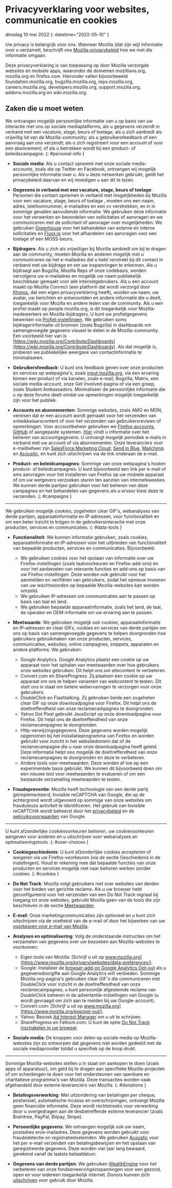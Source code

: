 ﻿# Privacyverklaring voor websites, communicatie en cookies

dinsdag 10 mei 2022
{: datetime="2022-05-10" }

Uw privacy is belangrijk voor ons. Wanneer Mozilla (dat zijn wij) informatie over u verzamelt, beschrijft ons [Mozilla-privacybeleid](https://www.mozilla.org/privacy/) hoe we met die informatie omgaan.

Deze privacyverklaring is van toepassing op door Mozilla verzorgde websites en mobiele apps, waaronder de domeinen mozillians.org, mozilla.org en firefox.com. Hieronder vallen bijvoorbeeeld foundation.mozilla.org, bugzilla.mozilla.org, reps.mozilla.org, careers.mozilla.org, developers.mozilla.org, support.mozilla.org, addons.mozilla.org en wiki.mozilla.org.

## Zaken die u moet weten

We ontvangen mogelijk persoonlijke informatie van u op basis van uw interactie met ons op sociale mediaplatforms; als u gegevens verzendt in verband met een vacature, stage, beurs of toelage; als u zich aanbiedt als vrijwillig lid van de Mozilla-community; als u gebruikersfeedback of een aanvraag aan ons verzendt; als u zich registreert voor een account of voor een abonnement; of als u betrokken wordt bij een product- of beleidscampagne. 
{: #personal-info }

* **Sociale media**: Als u contact opneemt met onze sociale media-accounts, zoals die op Twitter en Facebook, ontvangen wij mogelijk persoonlijke informatie over u. Als u deze netwerken gebruikt, geldt het privacybeleid daarvan en wij moedigen u aan dit te lezen.

* **Gegevens in verband met een vacature, stage, beurs of toelage**: Personen die contact opnemen in verband met mogelijkheden bij Mozilla voor een vacature, stage, beurs of toelage , moeten ons een naam, adres, telefoonnummer, e-mailadres en een cv verstrekken, en in in sommige gevallen aanvullende informatie. We gebruiken deze informatie voor het verwerken en beoordelen van sollicitaties of aanvragen en we communiceren met de sollicitant of aanvrager over mogelijkheden. We gebruiken [Greenhouse](https://www.greenhouse.io/privacy-policy) voor het behandelen van externe en interne sollicitaties en [Fluxx.io](https://www.fluxx.io/privacy-policy) voor het afhandelen van aanvragen voor een toelage of een MOSS-beurs.

* **Bijdragers**: Als u zich als vrijwilliger bij Mozilla aanbiedt om bij te dragen aan de community, moeten Mozilla en anderen mogelijk met u communiceren op het e-mailadres dat u hebt verstrekt bij dit contact in verband met uw bijdrage en om uw inspanningen te erkennen. Als u bijdraagt aan Bugzilla, Mozilla Reps of onze codebasis, worden vervolgens uw e-mailadres en mogelijk uw naam publiekelijk beschikbaar gemaakt voor alle internetgebruikers. Als u een account maakt op Mozilla Connect (een platform dat wordt verzorgd door [Khoros](https://khoros.com/privacy), dat een eigen privacyverklaring heeft), worden uw naam, uw avatar, uw berichten en antwoordden en andere informatie die u deelt, toegankelijk voor Mozilla en andere leden van de community. Als u een profiel maakt op people.mozilla.org, is dit toegankelijk voor Mozilla-medewerkers en Mozilla-bijdragers. U kunt uw profielgegevens bewerken via [Profiel-instellingen](https://people.mozilla.org/e?section=personal-info). We gebruiken soms bijdragerinformatie uit bronnen (zoals Bugzilla) in dashboards om samengevoegde gegevens visueel te delen in de Mozilla-community. Een voorbeeld hier van is [https://wiki.mozilla.org/Contribute/Dashboards](https://wiki.mozilla.org/Contribute/Dashboards). Als dat mogelijk is, proberen we publiekelijke weergave van contactinformatie te minimaliseren.

* **Gebruikersfeedback**: U kunt ons feedback geven over onze producten en services op webpagina's, zoals [input.mozilla.org](https://input.mozilla.org/), via een ervaring binnen een product of via kanalen, zoals e-mail, Bugzilla, Matrix, een sociale media-account, onze Get Involved-pagina of via een groep, zoals Student Ambassadors. Minimaliseer de persoonlijke informatie die u op deze forums deelt omdat uw opmerkingen mogelijk toegankelijk zijn voor het publiek.

* **Accounts en abonnementen**: Sommige websites, zoals AMO en MDN, vereisen dat er een account wordt gemaakt voor het verzenden van ontwikkelaarscontent of voor het verzenden van gebruikersreviews of opmerkingen. Voor accountbeheer gebruiken we [Firefox-accounts](https://www.mozilla.org/privacy/firefox/), [GitHub](https://help.github.com/en/github/site-policy/github-privacy-statement#our-use-of-cookies-and-tracking) of aangepaste systemen. [Hier](https://support.mozilla.org/kb/managing-account-data) vindt u informatie over het beheren van accountgegevens. U ontvangt mogelijk periodiek e-mails in verband met uw account of via abonnementen. Onze leveranciers voor e-mailbeheer zijn [SalesForce Marketing Cloud](https://www.marketingcloud.com/privacy-policy/website-privacy-statement/), [Send in Blue](https://www.sendinblue.com/legal/privacypolicy/), [Mailchimp](https://mailchimp.com/legal/privacy/) en [Acoustic](https://acoustic.com/privacy-notice/), en kunt zich uitschrijven via de link onderaan de e-mail. 

* **Product- en beleidcampagnes**: Sommige van onze webpagina's hosten product- of beleidcampagnes. U kunt bijvoorbeeld een link per e-mail of sms aanvragen voor het installeren van Firefox op uw mobiele apparaat of om uw wetgevers verzoeken sturen ten aanzien van internetkwesties. We kunnen derde partijen gebruiken voor het beheren van deze campagnes en het behandelen van gegevens als u ervoor kiest deze te verzenden. 
{: #campaigns }

---------------------------------------

We gebruiken mogelijk cookies, zogeheten clear GIF's, webanalyses van derde partijen, apparaatinformatie en IP-adressen, voor functionaliteit en om een beter inzicht te krijgen in de gebruikersinteractie met onze producten, services en communicaties. 
{: #data-tools }

* **Functionaliteit**: We kunnen informatie gebruiken, zoals cookies, apparaatinformatie en IP-adressen voor het uitbreiden van functionaliteit van bepaalde producten, services en communicaties. Bijvoorbeeld:
    * We gebruiken cookies voor het opslaan van informatie over uw Firefox-instellingen (zoals taalvoorkeuren en Firefox-add-ons) en voor het aanbevelen van relevante functies en add-ons op basis van uw Firefox-instellingen. Deze worden ook gebruikt voor het aanmelden en verifiëren van gebruikers, zodat het opnieuw invoeren van uw wachtwoorden op bepaalde Mozilla-websites kan worden omzeild.
    * We gebruiken IP-adressen om communicaties aan te passen op basis van taal en land.
    * We gebruiken bepaalde apparaatinformatie, zoals het land, de taal, de operator en OEM-informatie om uw ervaring aan te passen.

* **Meetwaarde**: We gebruiken mogelijk ook cookies, apparaatinformatie en IP-adressen en clear GIFs, cookies en services van derde partijen om ons op basis van samengevoegde gegevens te helpen doorgronden hoe gebruikers gebruikmaken van onze producten, services, communicaties, websites, online campagnes, snippets, apparaten en andere platforms. We gebruiken:
    * Google Analytics. Google Analytics plaatst een cookie op uw apparaat voor het ophalen van meetwaarden over hoe gebruikers onze websites gebruiken. Dit helpt ons om sitecontent te verbeteren.
    * Convert.com en ShareProgress. Zij plaatsen een cookie op uw apparaat om ons te helpen varianten van webcontent te testen. Dit stelt ons in staat om betere webervaringen te verzorgen voor onze gebruikers.
    * DoubleClick en Flashtalking. Zij gebruiken beide een zogeheten clear GIF op onze downloadpagina voor Firefox. Dit helpt ons de doeltreffendheid van onze reclamecampagnes te doorgronden.
    * Yahoo Dot Pixel gebruikt JavaScript op onze downloadpagina voor Firefox. Dit helpt ons de doeltreffendheid van onze reclamecampagnes te doorgronden.
    * Http-verwijzingsgegevens. Deze gegevens worden mogelijk opgenomen bij het installatieprogramma van Firefox en worden gebruikt voor inzicht in het websitedomein dat of de reclamecampagne die u naar onze downloadpagina heeft geleid. Deze informatie helpt ons mogelijk de doeltreffendheid van onze reclamecampagnes te doorgronden en deze te verbeteren.
    * Andere tools voor meetwaarden. Deze worden af toe op een experimentele basis gebruikt. We kunnen dit bijvoorbeeld doen om een nieuwe tool voor meetwaarden te evalueren of om een bestaande verzameling meetwaarden te testen.
  
* **Fraudepreventie**: Mozilla heeft technologie van een derde partij geïmplementeerd, Invisible reCAPTCHA van Google, die op de achtergrond wordt uitgevoerd op sommige van onze websites om frauduleuze activiteit te identificeren. Het gebruik van Invisible reCAPTCHA wordt beheerst door het [privacybeleid](https://www.google.com/intl/policies/privacy/) en de [gebruiksvoorwaarden](https://policies.google.com/terms) van Google.

---------------------------------------

U kunt afzonderlijke cookievoorkeuren beheren, uw cookievoorkeuren aangeven voor anderen en u uitschrijven voor webanalyses en optimaliseringstools. 
{: #user-choices }

* **Cookiegeschiedenis**: U kunt afzonderlijke cookies accepteren of weigeren via uw Firefox-voorkeuren (via de sectie Geschiedenis in de instellingen). Houd er rekening mee dat bepaalde functies van onze producten en services mogelijk niet naar behoren werken zonder cookies. 
{: #cookies }

* **Do Not Track**: Mozilla volgt gebruikers niet over websites van derden voor het bieden van gerichte reclame. Als u uw browser hebt geconfigureerd voor het verzenden van een Do Not Track-signaal bij toegang tot onze websites, gebruikt Mozilla geen van de tools die zijn beschreven in de sectie [Meetwaarden](https://www.mozilla.org/privacy/websites/#data-tools).

* **E-mail**: Onze marketingcommunicaties zijn optioneel en u kunt zich uitschrijven via de voettekst van de e-mail of door het bijwerken van uw [voorkeuren voor e-mail van Mozilla](https://www.mozilla.org/newsletter/recovery/).

* **Analyses en optimalisering**: Volg de onderstaande instructies om het verzamelen van gegevens over uw bezoeken aan Mozilla-websites te voorkomen:
    * Eigen tools van Mozilla: [Schrijf u uit op www.mozilla.org](https://www.mozilla.org/privacy/websites/data-preferences/).
    * Google: Installeer de [browser-add-on Google Analytics Opt-out](https://tools.google.com/dlpage/gaoptout) als u gegevensdoorgifte aan Google Analytics wilt verbieden. Sommige Mozilla.org-pagina's gebruiken clear GIF's die communiceren met DoubleClick voor inzicht in de doeltreffendheid van onze reclamecampagnes; u kunt persoonlijk afgestemde reclame van DoubleClick beheren in de advertentie-instellingen van Google (u wordt gevraagd om zich aan te melden bij uw Google-account).
    * Convert.com: [Schrijf u uit op www.mozilla.org](https://www.mozilla.org/exp/opt-out/).
    * Yahoo: Bezoek [Ad Interest Manager](https://aim.yahoo.com/aim/us/en/optout/) om u uit te schrijven.
    * ShareProgress en Fathom.com: U kunt de optie [Do Not Track inschakelen in uw browser](https://support.mozilla.org/kb/how-do-i-turn-do-not-track-feature).

* **Sociale media**: De knoppen voor delen op sociale media op Mozilla-websites zijn zo ontworpen dat gegevens niet worden gedeeld met de sociale mediaprovider totdat u specifiek op de knop drukt.

---------------------------------------

Sommige Mozilla-websites stellen u in staat om aankopen te doen (zoals apps of apparatuur), om geld bij te dragen aan specifieke Mozilla-projecten of om schenkingen te doen voor het ondersteunen van openbare en charitatieve programma's van Mozilla. Deze transacties worden vaak afgehandeld door externe leveranciers van Mozilla. 
{: #donations }

* **Betalingsverwerking**: Met uitzondering van betalingen per cheque, postwissel, automatische incasso en overschrijvingen, ontvangt Mozilla geen financiële informatie. Deze wordt rechtstreeks voor verwerking door u overgedragen aan de desbetreffende externe leverancier (zoals Braintree, PayPal, Bitpay, Stripe).

* **Persoonlijke gegevens**: We ontvangen mogelijk ook uw naam, postadres en/e-mailadres. Deze gegevens worden gebruikt voor fraudedetectie en registratiedoeleinden. We gebruiken [Acoustic](https://acoustic.com/privacy-notice/) voor het per e-mail verzenden van betalingsbewijzen en het opslaan van geregistreerde gegevens. Deze worden vier jaar lang bewaard, gerekend vanaf de laatste betaaldatum. 

* **Gegevens van derde partijen**: We gebruiken [WealthEngine](https://www.wealthengine.com/wealthengine-inc-privacy-policy/) voor het verbeteren van onze fondsenwervingsinspanningen voor een gezond, open en voor iedereen toegankelijk internet. Donors kunnen zich [uitschrijven](https://app.onetrust.com/app/#/webform/4ba08202-2ede-4934-a89e-f0b0870f95f0) voor gebruik door Mozilla.
